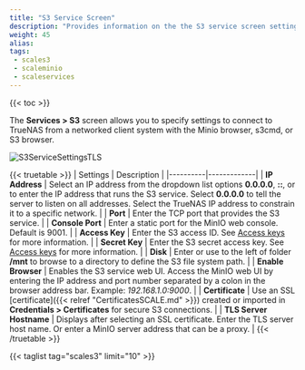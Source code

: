 ```yaml
---
title: "S3 Service Screen"
description: "Provides information on the the S3 service screen settings."
weight: 45
alias: 
tags:
 - scales3
 - scaleminio
 - scaleservices
---
```



{{< toc >}}


The **Services > S3** screen allows you to specify settings to connect to TrueNAS from a networked client system with the Minio browser, s3cmd, or S3 browser.

![S3ServiceSettingsTLS](/images/SCALE/22.12/S3ServiceSettingsTLS.png "S3 Service Options")

{{< truetable >}}
| Settings | Description |
|----------|-------------|
| **IP Address** | Select an IP address from the dropdown list options **0.0.0.0**, **::**, or to enter the IP address that runs the S3 service. Select **0.0.0.0** to tell the server to listen on all addresses. Select the TrueNAS IP address to constrain it to a specific network. |
| **Port** | Enter the TCP port that provides the S3 service.   |
| **Console Port** | Enter a static port for the MinIO web console. Default is 9001. |
| **Access Key** | Enter the S3 access ID. See [Access keys](https://docs.aws.amazon.com/general/latest/gr/aws-sec-cred-types.html#access-keys-and-secret-access-keys) for more information. |
| **Secret Key** | Enter the S3 secret access key. See [Access keys](https://docs.aws.amazon.com/general/latest/gr/aws-sec-cred-types.html#access-keys-and-secret-access-keys) for more information. |
| **Disk** | Enter or use <iconify-icon icon="bxs:right-arrow"></iconify-icon> to the left of <span class="material-icons">folder</span> **/mnt** to browse to a directory to define the S3 file system path. |
| **Enable Browser** | Enables the S3 service web UI. Access the MinIO web UI by entering the IP address and port number separated by a colon in the browser address bar. Example: *192.168.1.0:9000*. |
| **Certificate** | Use an SSL [certificate]({{< relref "CertificatesSCALE.md" >}}) created or imported in **Credentials > Certificates** for secure S3 connections. |
| **TLS Server Hostname**  | Displays after selecting an SSL certificate. Enter the TLS server host name. Or enter a MinIO server address that can be a proxy. |
{{< /truetable >}}

{{< taglist tag="scales3" limit="10" >}}